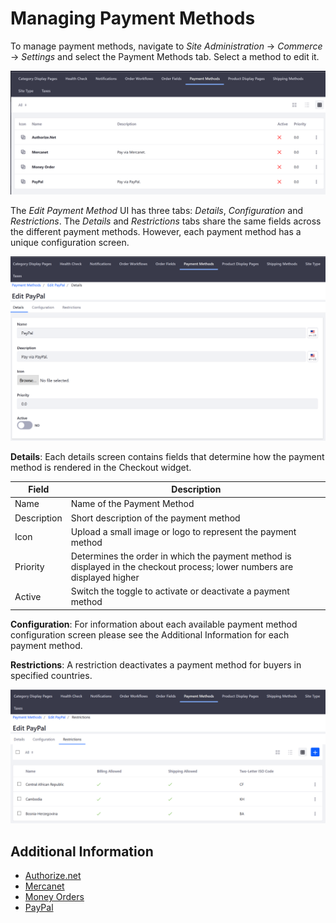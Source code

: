 # Managing Payment Methods

To manage payment methods, navigate to _Site Administration_ → _Commerce_ → _Settings_ and select the Payment Methods tab. Select a method to edit it.

![Payment Methods page](./managing-payment-methods/images/01.png)

The _Edit Payment Method_ UI has three tabs: _Details_, _Configuration_ and _Restrictions_. The _Details_ and _Restrictions_ tabs share the same fields across the different payment methods. However, each payment method has a unique configuration screen.

![Configuring a payment method](./managing-payment-methods/images/02.png)

**Details**: Each details screen contains fields that determine how the payment method is rendered in the Checkout widget.

|Field | Description |
|----- | ----------- |
|Name  | Name of the Payment Method |
|Description | Short description of the payment method |
|Icon| Upload a small image or logo to represent the payment method |
|Priority | Determines the order in which the payment method is displayed in the checkout process; lower numbers are displayed higher |
|Active | Switch the toggle to activate or deactivate a payment method |  

**Configuration**: For information about each available payment method configuration screen please see the Additional Information for each payment method.

**Restrictions**: A restriction deactivates a payment method for buyers in specified countries.

![Setting payment method restrictions](./managing-payment-methods/images/03.png)

## Additional Information

* [Authorize.net](../sales/authorize.net.md)
* [Mercanet](../../../sales/payments/payment-methods/mercanet/README.md)
* [Money Orders](../../../sales/payments/payment-methods/money-orders/README.md)
* [PayPal](../../../sales/payments/payment-methods/paypal/README.md)
